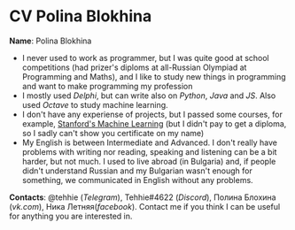 # CV Polina Blokhina

**Name**: Polina Blokhina
* I never used to work as programmer, but I was quite good at school competitions (had prizer's diploms at all-Russian Olympiad at Programming and Maths), and I like to study new things in programming and want to make programming my profession
* I mostly used *Delphi*, but can write also on *Python*, *Java* and *JS*. Also used *Octave* to study machine learning.
* I don't have any experiense of projects, but I passed some courses, for example, [Stanford's Machine Learning](https://www.coursera.org/learn/machine-learning) (but I didn't pay to get a diploma, so I sadly can't show you certificate on my name)
* My English is between Intermediate and Advanced. I don't really have problems with writing nor reading, speaking and listening can be a bit harder, but not much. I used to live abroad (in Bulgaria) and, if people didn't understand Russian and my Bulgarian wasn't enough for something, we communicated in English without any problems.

**Contacts**: @tehhie (*Telegram*), Tehhie#4622 (*Discord*), Полина Блохина (*vk.com*), Ника Летняя(*facebook*). Contact me if you think I can be useful for anything you are interested in.
